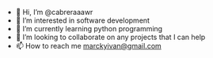 - 👋 Hi, I’m @cabreraaawr
- 👀 I’m interested in software development
- 🌱 I’m currently learning python programming
- 💞️ I’m looking to collaborate on any projects that I can help
- 📫 How to reach me marckyivan@gmail.com

<!---
cabreraaawr/cabreraaawr is a ✨ special ✨ repository because its `README.md` (this file) appears on your GitHub profile.
You can click the Preview link to take a look at your changes.
--->
